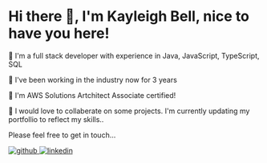 <h1> Hi there 👋, I'm Kayleigh Bell, nice to have you here! </h1>

 🔭 I'm a full stack developer with experience in Java, JavaScript, TypeScript, SQL

 🌱 I've been working in the industry now for 3 years

 🤔 I'm AWS Solutions Artchitect Associate certified!

 👯 I would love to collaberate on some projects. I'm currently updating my portfollio to reflect my skills..

Please feel free to get in touch...

<a href="https://github.com/kayleigh324">
<img src="https://camo.githubusercontent.com/b2d1ae072c968dbeaf2232f0e1071ae5a7b218b11caec1ae5c69c10ef370a3cc/68747470733a2f2f696d672e736869656c64732e696f2f62616467652f6769746875622d2532333234323932652e7376673f267374796c653d666f722d7468652d6261646765266c6f676f3d676974687562266c6f676f436f6c6f723d7768697465" alt="github" data-canonical-src="https://img.shields.io/badge/github-%2324292e.svg?&amp;style=for-the-badge&amp;logo=github&amp;logoColor=white" style="max-width:100%;">
 <a/>
 
 <a href="https://www.linkedin.com/in/kayleigh-bell-7b4b5bb2/" rel="nofollow">
 <img src="https://camo.githubusercontent.com/5e3d78e5310a41c0667e07077cf93596229de398b154b83885dc068874ed5365/68747470733a2f2f696d672e736869656c64732e696f2f62616467652f6c696e6b6564696e2d2532333145373742352e7376673f267374796c653d666f722d7468652d6261646765266c6f676f3d6c696e6b6564696e266c6f676f436f6c6f723d7768697465" alt="linkedin" data-canonical-src="https://img.shields.io/badge/linkedin-%231E77B5.svg?&amp;style=for-the-badge&amp;logo=linkedin&amp;logoColor=white" style="max-width:100%;">
 </a>
 

<!--
**kayleigh324/kayleigh324** is a ✨ _special_ ✨ repository because its `README.md` (this file) appears on your GitHub profile.

Here are some ideas to get you started:

- 🔭 I’m currently working on ... a few personal projects to build my portfolio
- 🌱 I’m currently learning ... React, AWS
- 👯 I’m looking to collaborate on ... front-end projects, mainly using React
- 🤔 I’m looking for help with ... building the back-end of one of my projects
- 💬 Ask me about ... front-end development
- 📫 How to reach me: ... kayleightuppen@gmail.com, or LinkedIn kayleigh324
- 😄 Pronouns: ... she/her
